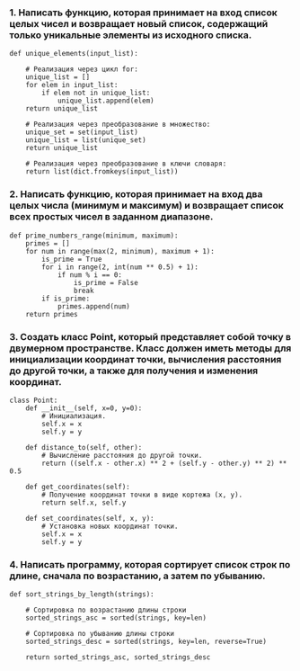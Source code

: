 ### 1. Написать функцию, которая принимает на вход список целых чисел и возвращает новый список, содержащий только уникальные элементы из исходного списка.
```
def unique_elements(input_list):

    # Реализация через цикл for:
    unique_list = []
    for elem in input_list:
        if elem not in unique_list:
            unique_list.append(elem)
    return unique_list

    # Реализация через преобразование в множество:
    unique_set = set(input_list)
    unique_list = list(unique_set)
    return unique_list

    # Реализация через преобразование в ключи словаря:
    return list(dict.fromkeys(input_list))
```

### 2. Написать функцию, которая принимает на вход два целых числа (минимум и максимум) и возвращает список всех простых чисел в заданном диапазоне.
```
def prime_numbers_range(minimum, maximum):
    primes = []
    for num in range(max(2, minimum), maximum + 1):
        is_prime = True
        for i in range(2, int(num ** 0.5) + 1):
            if num % i == 0:
                is_prime = False
                break
        if is_prime:
            primes.append(num)
    return primes
```

### 3. Создать класс Point, который представляет собой точку в двумерном пространстве. Класс должен иметь методы для инициализации координат точки, вычисления расстояния до другой точки, а также для получения и изменения координат.
```
class Point:
    def __init__(self, x=0, y=0):
        # Инициализация.
        self.x = x
        self.y = y

    def distance_to(self, other):
        # Вычисление расстояния до другой точки.
        return ((self.x - other.x) ** 2 + (self.y - other.y) ** 2) ** 0.5

    def get_coordinates(self):
        # Получение координат точки в виде кортежа (x, y).
        return self.x, self.y

    def set_coordinates(self, x, y):
        # Установка новых координат точки.
        self.x = x
        self.y = y
```

### 4. Написать программу, которая сортирует список строк по длине, сначала по возрастанию, а затем по убыванию.
```
def sort_strings_by_length(strings):

    # Сортировка по возрастанию длины строки
    sorted_strings_asc = sorted(strings, key=len)

    # Сортировка по убыванию длины строки
    sorted_strings_desc = sorted(strings, key=len, reverse=True)

    return sorted_strings_asc, sorted_strings_desc
```
